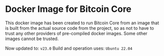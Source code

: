 # Docker Image for Bitcoin Core

This docker image has been created to run Bitcoin Core from an image that is built from the actual source code from the project,
so as not to have to trust any other providers of pre-compiled docker images. Some other images cannot be trusted.

Now updated to: ```v23.0```
Build and operation uses: ```Ubuntu 22.04```
